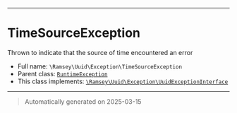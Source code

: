 ***

# TimeSourceException

Thrown to indicate that the source of time encountered an error



* Full name: `\Ramsey\Uuid\Exception\TimeSourceException`
* Parent class: [`RuntimeException`](../../../RuntimeException.md)
* This class implements:
[`\Ramsey\Uuid\Exception\UuidExceptionInterface`](./UuidExceptionInterface.md)






***
> Automatically generated on 2025-03-15
